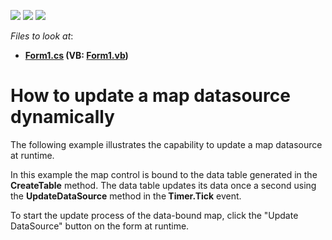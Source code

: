 <!-- default badges list -->
![](https://img.shields.io/endpoint?url=https://codecentral.devexpress.com/api/v1/VersionRange/128576818/14.1.3%2B)
[![](https://img.shields.io/badge/Open_in_DevExpress_Support_Center-FF7200?style=flat-square&logo=DevExpress&logoColor=white)](https://supportcenter.devexpress.com/ticket/details/E4905)
[![](https://img.shields.io/badge/📖_How_to_use_DevExpress_Examples-e9f6fc?style=flat-square)](https://docs.devexpress.com/GeneralInformation/403183)
<!-- default badges end -->
<!-- default file list -->
*Files to look at*:

* **[Form1.cs](./CS/UpdateMapDataSourceDynamically/Form1.cs) (VB: [Form1.vb](./VB/UpdateMapDataSourceDynamically/Form1.vb))**
<!-- default file list end -->
# How to update a map datasource dynamically


<p>The following example illustrates the capability to update a map datasource at runtime. </p><p>In this example the map control is bound to the data table generated in the <strong>CreateTable</strong> method.  The data table updates its data once a  second using the <strong>UpdateDataSource</strong> method in the<strong> Timer.Tick</strong> event. </p><p>To start  the  update  process of the data-bound map, click the "Update DataSource" button on the form at runtime.  </p><p></p>

<br/>


